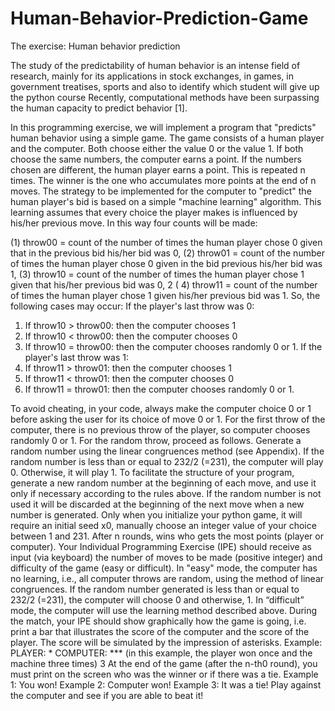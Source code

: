# Human-Behavior-Prediction-Game

The exercise: Human behavior prediction 

The study of the predictability of human behavior is an intense field of research, mainly for its applications in stock exchanges, in games, in government treatises, sports and also to identify which student will give up the python course Recently, computational methods have been surpassing the human capacity to predict behavior [1]. 

In this programming exercise, we will implement a program that "predicts" human behavior using a simple game. The game consists of a human player and the computer. Both choose either the value 0 or the value 1. If both choose the same numbers, the computer earns a point. If the numbers chosen are different, the human player earns a point. This is repeated n times. The winner is the one who accumulates more points at the end of n moves. The strategy to be implemented for the computer to "predict" the human player's bid is based on a simple "machine learning" algorithm. This learning assumes that every choice the player makes is influenced by his/her previous move. In this way four counts will be made: 

(1) throw00 = count of the number of times the human player chose 0 given that in the previous bid his/her bid was 0, 
(2) throw01 = count of the number of times the human player chose 0 given in the bid previous his/her bid was 1, 
(3) throw10 = count of the number of times the human player chose 1 given that his/her previous bid was 0, 2 (
4) throw11 = count of the number of times the human player chose 1 given his/her previous bid was 1. 
So, the following cases may occur: 
If the player's last throw was 0: 
1. If throw10 > throw00: then the computer chooses 1 
2. If throw10 < throw00: then the computer chooses 0 
3. If throw10 = throw00: then the computer chooses randomly 0 or 1. 
If the player's last throw was 1: 
4. If throw11 > throw01: then the computer chooses 1 
5. If throw11 < throw01: then the computer chooses 0 
6. If throw11 = throw01: then the computer chooses randomly 0 or 1.

 To avoid cheating, in your code, always make the computer choice 0 or 1 before asking the user for its choice of move 0 or 1. For the first throw of the computer, there is no previous throw of the player, so computer chooses randomly 0 or 1. For the random throw, proceed as follows. Generate a random number using the linear congruences method (see Appendix). If the random number is less than or equal to 232/2 (=231), the computer will play 0. Otherwise, it will play 1. To facilitate the structure of your program, generate a new random number at the beginning of each move, and use it only if necessary according to the rules above. If the random number is not used it will be discarded at the beginning of the next move when a new number is generated. Only when you initialize your python game, it will require an initial seed x0, manually choose an integer value of your choice between 1 and 231. After n rounds, wins who gets the most points (player or computer). Your Individual Programming Exercise (IPE) should receive as input (via keyboard) the number of moves to be made (positive integer) and difficulty of the game (easy or difficult). In "easy" mode, the computer has no learning, i.e., all computer throws are random, using the method of linear congruences. If the random number generated is less than or equal to 232/2 (=231), the computer will choose 0 and otherwise, 1. In “difficult” mode, the computer will use the learning method described above. During the match, your IPE should show graphically how the game is going, i.e. print a bar that illustrates the score of the computer and the score of the player. The score will be simulated by the impression of asterisks. 
 Example: 
PLAYER: * COMPUTER: *** (in this example, the player won once and the machine three times) 3 At the end of the game (after the n-th0 round), you must print on the screen who was the winner or if there was a tie. 
Example 1: You won! 
Example 2: Computer won! 
Example 3: It was a tie! 
Play against the computer and see if you are able to beat it!

